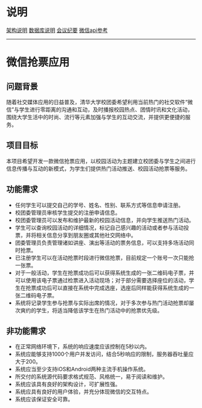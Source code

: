 # 说明
[架构说明](https://github.com/Software-Eng-THU-2015/LanxiangElectrician/blob/master/team/framework.md)
[数据库说明](https://github.com/Software-Eng-THU-2015/LanxiangElectrician/blob/master/team/database.md)
[会议纪要](https://github.com/Software-Eng-THU-2015/LanxiangElectrician/blob/master/team/meetings.md)
[微信api参考](https://github.com/Software-Eng-THU-2015/LanxiangElectrician/blob/master/team/wechat_api.md)

-----
# 微信抢票应用

## 问题背景

随着社交媒体应用的日益普及，清华大学校团委希望利用当前热门的社交软件“微信”与学生进行零距离的沟通和互动，及时播报校园热点、团情时讯和文化活动，围绕大学生活中的时尚、流行等元素加强与学生的互动交流，并提供更便捷的服务。

## 项目目标

本项目希望开发一款微信抢票应用，以校园活动为主题建立校团委与学生之间进行信息传播与互动的新模式，为学生们提供热门活动推送、校园活动抢票等服务。

## 功能需求
* 任何学生可以提交自己的学号、姓名、性别、联系方式等信息申请注册。
* 校团委管理员审核学生提交的注册申请信息。
* 校团委管理员可以发布和维护最新的校园活动信息，并向学生推送热门活动。
* 学生可以查询校园活动的详细情况，标记自己感兴趣的活动或者参与活动投票，并将相关信息分享到朋友圈或其他社交网络中。
* 团委管理员负责管理诸如讲座、演出等活动的票务信息，可以支持多场活动同时抢票。
* 已注册学生可以在活动抢票时段进行微信抢票，目前规定一个账号一次只能抢一张票。
* 对于一般活动，学生在抢票成功后可以获得系统生成的一张二维码电子票，并可以使用该电子票通过检票进入活动现场；对于部分需要选择座位的活动，学生在抢票成功后可以直接在系统中完成选座，选座后同样能获得系统生成的一张二维码电子票。
* 系统将记录学生参与抢票与实际出席的情况，对于多次参与热门活动抢票却屡次爽约的学生，将适当降低该学生在热门活动中的抢票优先级。


## 非功能需求
* 在正常网络环境下，系统的响应速度应该控制在5秒以内。
* 系统应能够支持1000个用户并发访问，结合5秒响应的限制，服务器吞吐量应大于200。
* 系统应当至少支持iOS和Android两种主流手机操作系统。
* 所交付的系统源代码要求格式规范、风格统一，易于阅读和维护。
* 系统应该具有良好的架构设计，可扩展性强。
* 系统应具有良好的用户体验，并充分体现微信的交互特点。
* 系统应该保证安全可靠。